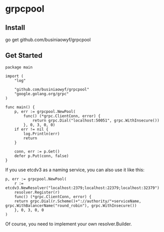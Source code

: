 # grpcpool

## Install
go get github.com/businiaowyf/grpcpool

## Get Started
```
package main

import (
    "log"

    "github.com/businiaowyf/grpcpool"
    "google.golang.org/grpc"
)

func main() {
    p, err := grpcpool.NewPool(
        func() (*grpc.ClientConn, error) {
            return grpc.Dial("localhost:50051", grpc.WithInsecure())
        }, 0, 3, 0, 0)
    if err != nil {
        log.Println(err)
        return
    }

    conn, err := p.Get()
    defer p.Put(conn, false)
}
```

If you use etcdv3 as a naming service, you can also use it like this:
```
p, err := grpcpool.NewPool(
    r := etcdv3.NewResolver("localhost:2379;localhost:22379;localhost:32379")
    resolver.Register(r)
    func() (*grpc.ClientConn, error) {
    return grpc.Dial(r.Scheme()+"://authority/"+serviceName, grpc.WithBalancerName("round_robin"), grpc.WithInsecure())
    }, 0, 3, 0, 0
)
```
Of course, you need to implement your own resolver.Builder.

